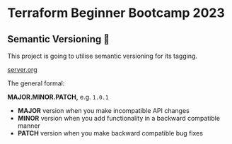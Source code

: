 # Terraform Beginner Bootcamp 2023

## Semantic Versioning :mage: 

This project is going to utilise semantic versioning for its tagging.

[server.org](https://semver.org/)

The general formal:

**MAJOR.MINOR.PATCH,** e.g. `1.0.1`

- **MAJOR** version when you make incompatible API changes
- **MINOR** version when you add functionality in a backward compatible manner
- **PATCH** version when you make backward compatible bug fixes

